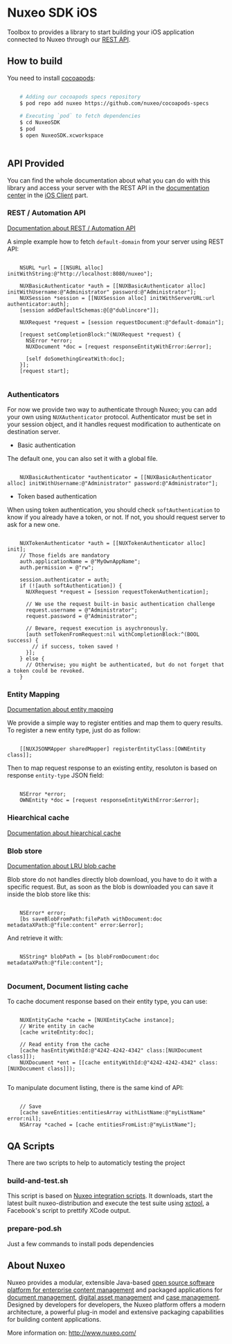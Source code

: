 # Nuxeo SDK iOS

Toolbox to provides a library to start building your iOS application connected to Nuxeo through our [REST API](http://doc.nuxeo.com/x/QYLQ).

## How to build

You need to install [cocoapods](http://cocoapods.org/):

```sh

    # Adding our cocoapods specs repository
    $ pod repo add nuxeo https://github.com/nuxeo/cocoapods-specs
    
    # Executing `pod` to fetch dependencies
    $ cd NuxeoSDK
    $ pod
    $ open NuxeoSDK.xcworkspace
    
```
    
## API Provided

You can find the whole documentation about what you can do with this library and access your server with the REST API in the [documentation center](http://doc.nuxeo.com/display/MAIN/Nuxeo+Documentation+Center+Home) in the [iOS Client](http://doc.nuxeo.com/display/NXDOC/iOS+Client) part.

### REST / Automation API

[Documentation about REST / Automation API](http://doc.nuxeo.com/x/2Ir1#iOSClient-AccessingREST%2FAutomationAPI)

A simple example how to fetch `default-domain` from your server using REST API:

```objc

    NSURL *url = [[NSURL alloc] initWithString:@"http://localhost:8080/nuxeo"];
    
    NUXBasicAuthenticator *auth = [[NUXBasicAuthenticator alloc] initWithUsername:@"Administrator" password:@"Administrator"];
    NUXSession *session = [[NUXSession alloc] initWithServerURL:url authenticator:auth];
    [session addDefaultSchemas:@[@"dublincore"]];
    
    NUXRequest *request = [session requestDocument:@"default-domain"];
    
    [request setCompletionBlock:^(NUXRequest *request) {
      NSError *error; 
      NUXDocument *doc = [request responseEntityWithError:&error];
      
      [self doSomethingGreatWith:doc]; 
    }];
    [request start];
    
```

### Authenticators

For now we provide two way to authenticate through Nuxeo; you can add your own using `NUXAuthenticator` protocol.
Authenticator must be set in your session object, and it handles request modification to authenticate on destination server.

* Basic authentication

The default one, you can also set it with a global file.

```objc

    NUXBasicAuthenticator *authenticator = [[NUXBasicAuthenticator alloc] initWithUsername:@"Administrator" password:@"Administrator"];
```

* Token based authentication

When using token authentication, you should check `softAuthentication` to know if you already have a token, or not. If not, you should request server to ask for a new one.

```objc

    NUXTokenAuthenticator *auth = [[NUXTokenAuthenticator alloc] init];
    // Those fields are mandatory
    auth.applicationName = @"MyOwnAppName";
    auth.permission = @"rw";
    
    session.authenticator = auth;
    if (![auth softAuthentication]) {
      NUXRequest *request = [session requestTokenAuthentication];
      
      // We use the request built-in basic authentication challenge
      request.username = @"Administrator";
      request.password = @"Administrator";
      
      // Beware, request execution is asychronously.
      [auth setTokenFromRequest:nil withCompletionBlock:^(BOOL success) {
        // if success, token saved !
      }];
    } else {
      // Otherwise; you might be authenticated, but do not forget that a token could be revoked.
    }
```


### Entity Mapping

[Documentation about entity mapping](http://doc.nuxeo.com/x/2Ir1#iOSClient-ObjectMapping)

We provide a simple way to register entities and map them to query results. To register a new entity type, just do as follow:

```objc

    [[NUXJSONMApper sharedMapper] registerEntityClass:[OWNEntity class]];

```
    
Then to map request response to an existing entity, resoluton is based on response `entity-type` JSON field:

```objc

    NSError *error;
    OWNEntity *doc = [request responseEntityWithError:&error];
```

### Hiearchical cache

[Documentation about hiearchical cache](http://doc.nuxeo.com/x/2Ir1#iOSClient-HierarchicalCache)

### Blob store

[Documentation about LRU blob cache](http://doc.nuxeo.com/x/2Ir1#iOSClient-BlobLRUcache)

Blob store do not handles directly blob download, you have to do it with a specific request. But, as soon as the blob is downloaded you can save it inside the blob store like this:

```objc

    NSError* error;
    [bs saveBlobFromPath:filePath withDocument:doc metadataXPath:@"file:content" error:&error];

```
    
And retrieve it with:
  
```objc
  
    NSString* blobPath = [bs blobFromDocument:doc metadataXPath:@"file:content"];
    
```
    
### Document, Document listing cache

To cache document response based on their entity type, you can use:

```objc

    NUXEntityCache *cache = [NUXEntityCache instance];
    // Write entity in cache
    [cache writeEntity:doc];
    
    // Read entity from the cache
    [cache hasEntityWithId:@"4242-4242-4342" class:[NUXDocument class]]);
    NUXDocument *ent = [[cache entityWithId:@"4242-4242-4342" class:[NUXDocument class]]);
    
```
    
To manipulate document listing, there is the same kind of API:

```objc

    // Save
    [cache saveEntities:entitiesArray withListName:@"myListName" error:nil];
    NSArray *cached = [cache entitiesFromList:@"myListName"];

```

## QA Scripts

There are two scripts to help to automaticly testing the project

### build-and-test.sh

This script is based on [Nuxeo integration scripts](https://github.com/nuxeo/integration-scripts). It downloads, start the latest built nuxeo-distribution and execute the test suite using [xctool](https://github.com/nuxeo/integration-scripts), a Facebook's script to prettify XCode output.

### prepare-pod.sh

Just a few commands to install pods dependencies

## About Nuxeo

Nuxeo provides a modular, extensible Java-based [open source software platform for enterprise content management](http://www.nuxeo.com/en/products/ep) and packaged applications for [document management](http://www.nuxeo.com/en/products/document-management), [digital asset management](http://www.nuxeo.com/en/products/dam) and [case management](http://www.nuxeo.com/en/products/case-management). Designed by developers for developers, the Nuxeo platform offers a modern architecture, a powerful plug-in model and extensive packaging capabilities for building content applications.

More information on: <http://www.nuxeo.com/>
